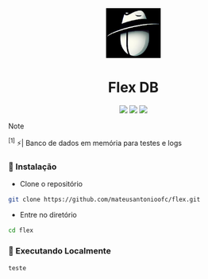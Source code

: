<div align="center" id="flex logo">
  <img
    src="https://github.com/mateusantonioofc/flex/blob/main/img/logo_flex.png"    width="110"
    ,
    height="100"
  />
</div>
<h1 align="center">Flex DB</h1>

<p align="center">
    <a href="https://github.com/mateusantonioofc/flex/pulse"><img src="https://img.shields.io/github/last-commit/mateusantonioofc/flex?style=for-the-badge&logo=github&color=7dc4e4&logoColor=D9E0EE&labelColor=302D41"></a>
    <a href="https://github.com/mateusantonioofc/flex/releases/latest"><img src="https://img.shields.io/github/v/release/mateusantonioofc/flex?style=for-the-badge&logo=gitbook&color=8bd5ca&logoColor=D9E0EE&labelColor=302D41"></a>
    <a href="https://github.com/mateusantonioofc/flex/stargazers"><img src="https://img.shields.io/github/stars/mateusantonioofc/flex?style=for-the-badge&logo=apachespark&color=eed49f&logoColor=D9E0EE&labelColor=302D41"></a>
    <br>
</p>

> [!NOTE]
> <sup id="1">[1]</sup> ⚡️| Banco de dados em memória para testes e logs

### 🔰 Instalação 

- Clone o repositório
```bash
git clone https://github.com/mateusantonioofc/flex.git
```
- Entre no diretório
```bash
cd flex
```

### 🔰 Executando Localmente 
```bash
teste
```
